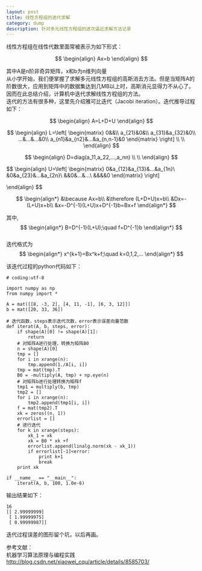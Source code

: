 ```yaml
---
layout: post
title: 线性方程组的迭代求解
category: dump
description: 针对多元线性方程组的逐次逼近求解方法记录
---
```


线性方程组在线性代数里面常被表示为如下形式：

$$
\begin{align}
Ax=b
\end{align}
$$

其中A是n阶非奇异矩阵，x和b为n维列向量  
从小学开始，我们便掌握了求解多元线性方程组的高斯消去方法。但是当矩阵A的阶数很大，应用到矩阵中的数据集达到几MB以上时，高斯消元显得力不从心了。
因而在此总结介绍，计算机中迭代求解线性方程组的方法。  
迭代的方法有很多种，这里先介绍雅可比迭代（Jacobi iteration）。迭代推导过程如下：

$$
\begin{align}
A=L+D+U
\end{align}
$$


$$
\begin{align}
L=\left[
\begin{matrix}
0&&\\
a_{21}&0&\\
a_{31}&a_{32}&0\\
...&...&...&0\\
a_{n1}&a_{n2}&...&a_{n,n-1}&0
\end{matrix}
\right]
\\
\\
\end{align}
$$

$$
\begin{align}
D=diag(a_11,a_22,...,a_nn)
\\
\\
\end{align}
$$


$$
\begin{align}
U=\left[
\begin{matrix}
0&a_{12}&a_{13}&...&a_{1n}\\
&0&a_{23}&...&a_{2n}\\
&&0&...&...\\
&&&&0
\end{matrix}
\right]

\end{align}
$$

$$
\begin{align*}
&\because
Ax=b\\
&\therefore
(L+D+U)x=b\\
&Dx=-(L+U)x+b\\
&x=-D^{-1}(L+U)x+D^{-1}b=Bx+f
\end{align*}
$$

其中,
$$
\begin{align*}
B=D^{-1}(L+U);\quad f=D^{-1}b
\end{align*}
$$  
迭代格式为
$$
\begin{align*}
x^{k+1}=Bx^k+f;\quad k=0,1,2,...
\end{align*}
$$

该迭代过程的python代码如下：

	# coding:utf-8

	import numpy as np
	from numpy import *

	A = mat([[8, -3, 2], [4, 11, -1], [6, 3, 12]])
	b = mat([20, 33, 36])

	# 迭代函数，steps表示迭代次数，error表示误差向量范数
	def iterat(A, b, steps, error):
		if shape(A)[0] != shape(A)[1]:
			return
		# 对矩阵A进行处理，转换为矩阵B0
		n = shape(A)[0]
		tmp = []
		for i in xrange(n):
			tmp.append(1./A[i, i])
		tmp = mat(tmp).T
		B0 = -multiply(A, tmp) + np.eye(n)
		# 对矩阵b进行处理转换为矩阵f
		tmp1 = multiply(b, tmp)
		tmp2 = []
		for i in xrange(n):
			tmp2.append(tmp1[i, i])
		f = mat(tmp2).T
		xk = zeros((n, 1))
		errorlist = []
		# 进行迭代
		for k in xrange(steps):
			xk_1 = xk
			xk = B0 * xk +f
			errorlist.append(linalg.norm(xk - xk_1))
			if errorlist[-1]<error:
				print k+1
				break
		print xk

	if __name__ == "__main__":
		iterat(A, b, 100, 1.0e-6)
			
输出结果如下：


	16
	[[ 2.99999999]
	 [ 1.99999975]
	 [ 0.99999987]]
	 
迭代过程误差的图形留个坑，以后再画。
 
参考文献：  
机器学习算法原理与编程实践  
http://blog.csdn.net/xiaowei_cqu/article/details/8585703/  